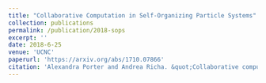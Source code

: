```yaml
---
title: "Collaborative Computation in Self-Organizing Particle Systems"
collection: publications
permalink: /publication/2018-sops
excerpt: ''
date: 2018-6-25
venue: 'UCNC'
paperurl: 'https://arxiv.org/abs/1710.07866'
citation: 'Alexandra Porter and Andrea Richa. &quot;Collaborative computation in self-organizing particle systems.&quot;<i> International Conference on Unconventional Computation and Natural Computation.</i> Springer, 2018.'
---
```


